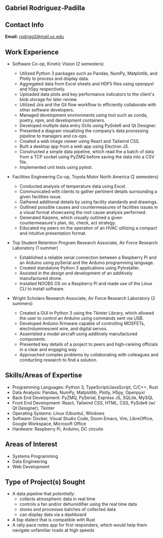 ## Gabriel Rodriguez-Padilla

## Contact Info
**Email:** rodrigg2@mail.uc.edu 

## Work Experience
- Software Co-op, Kinetic Vision (2 semesters)
  - Utilized Python 3 packages such as Pandas, NumPy, Matplotlib, and Plotly to process and display data.
  - Aggregated data from Excel sheets and HDF5 files using openpyxl and h5py respectively.
  - Uploaded data plots and key performance indicators to the client's blob storage for later review.
  - Utilized Jira and the Git flow workflow to efficiently collaborate with other software developers.
  - Managed development environments using tool such as conda, poetry, npm, and development containers.
  - Developed multiple data entry GUIs using PySide6 and Qt Designer.
  - Presented a diagram visualizing the company’s data processing pipeline to managers and co-ops.
  - Created a web image viewer using React and Tailwind CSS.
  - Built a desktop app from a web app using Electron JS.
  - Constructed a simple data pipeline, which read the a batch of data from a TCP socket using PyZMQ before saving the data into a CSV file.
  - Implemented unit tests using pytest.

- Facilities Engineering Co-op, Toyota Motor North America (2 semesters)
  - Conducted analysis of temperature data using Excel.
  - Communicated with clients to gather pertinent details surrounding a given facilities issue.
  - Gathered additional details by using facility standards and drawings.
  - Outlined possible causes and countermeasures of facilities issues in a visual format showcasing the root cause analysis performed.
  - Generated Kaizens, which visually outlined a given countermeasure's plan, do, check, act strategy.
  - Educated my peers on the operation of an HVAC utilizing a compact and intuitive presentation format.

- Top Student Retention Program Research Associate, Air Force Research Laboratory (1 summer)
  - Established a reliable serial connection between a Raspberry Pi and an Arduino using pySerial and the Arduino programming language.
  - Created standalone Python 3 applications using PyInstaller.
  - Assisted in the design and development of an additively manufactured drone.
  - Installed NOOBS OS on a Raspberry Pi and made use of the Linux CLI to install software. 

- Wright Scholars Research Associate, Air Force Research Laboratory (2 summers)
  - Created a GUI in Python 3 using the Tkinter Library, which allowed the user to control an Arduino using commands sent via USB.
  - Developed Arduino firmware capable of controlling MOSFETs, electroluminescent wire, and digital servos.
  - Assembled a model aircraft using additively manufactured components.
  - Presented key details of a project to peers and high-ranking officials in a clear and engaging way.
  - Approached complex problems by collaborating with colleagues and conducting research to find a solution.

## Skills/Areas of Expertise
- Programming Languages: Python 3, TypeScript/JavaScript, C/C++, Rust
- Data Analysis: Pandas, NumPy, Matplotlib, Plotly, H5py, Openpyxl
- Back End Development: PyZMQ, PySerial, Express JS, SQLite, MySQL
- Front End Development: React, Tailwind CSS, HTML, CSS, PySide6 (w/ Qt Designer), Tkinter
- Operating Systems: Linux (Ubuntu), Windows
- Software: Docker, Visual Studio Code, Doom Emacs, Vim, LibreOffice, Google Workspace, Microsoft Office
- Hardware: Raspberry Pi, Arduino, DC circuits

## Areas of Interest
- Systems Programming
- Data Engineering
- Web Development

## Type of Project(s) Sought
- A data pipeline that *potentially*:
  - collects atmospheric data in real time
  - controls a fan and/or dehumidifier using the real time data
  - stores and processes batches of collected data 
  - can display data via a dashboard
- A lisp dialect that is compatible with Rust 
- A rally pace notes app for first responders, which would help them navigate unfamiliar roads at high speeds
